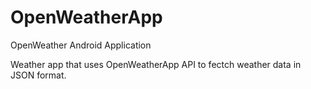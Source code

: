 # OpenWeatherApp
OpenWeather Android Application

Weather app that uses OpenWeatherApp API to fectch weather data in JSON format.
